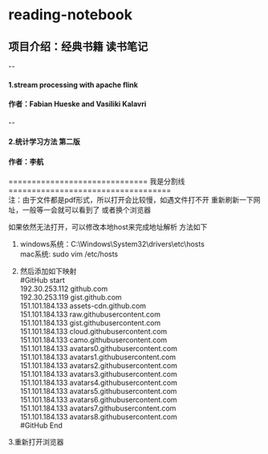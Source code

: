 



# reading-notebook 
## 项目介绍：经典书籍 读书笔记
--
#### 1.stream processing with apache flink  
#### 作者：Fabian Hueske and Vasiliki Kalavri    
--
#### 2.统计学习方法 第二版  
#### 作者：李航
  
============================== 我是分割线 ===================================  
注：由于文件都是pdf形式，所以打开会比较慢，如遇文件打不开 重新刷新一下网址，一般等一会就可以看到了 或者换个浏览器
  
如果依然无法打开，可以修改本地host来完成地址解析 方法如下  
1. windows系统：C:\Windows\System32\drivers\etc\hosts  
   mac系统: sudo vim /etc/hosts 
   
2. 然后添加如下映射   
   #GitHub start  
   192.30.253.112    github.com  
   192.30.253.119    gist.github.com  
   151.101.184.133    assets-cdn.github.com  
   151.101.184.133    raw.githubusercontent.com  
   151.101.184.133    gist.githubusercontent.com  
   151.101.184.133    cloud.githubusercontent.com  
   151.101.184.133    camo.githubusercontent.com  
   151.101.184.133    avatars0.githubusercontent.com  
   151.101.184.133    avatars1.githubusercontent.com  
   151.101.184.133    avatars2.githubusercontent.com  
   151.101.184.133    avatars3.githubusercontent.com  
   151.101.184.133    avatars4.githubusercontent.com  
   151.101.184.133    avatars5.githubusercontent.com  
   151.101.184.133    avatars6.githubusercontent.com  
   151.101.184.133    avatars7.githubusercontent.com  
   151.101.184.133    avatars8.githubusercontent.com  
   #GitHub End  
   
3.重新打开浏览器  
